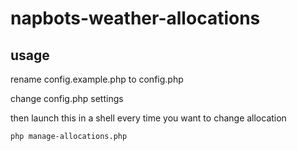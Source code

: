 # napbots-weather-allocations

## usage 
rename config.example.php to config.php

change config.php settings

then launch this in a shell every time you want to change allocation

	php manage-allocations.php

